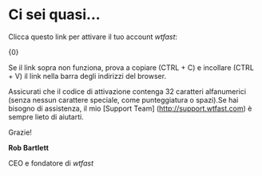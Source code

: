 ﻿# Ci sei quasi...

Clicca questo link per attivare il tuo account *wtfast*:

{0}

Se il link sopra non funziona, prova a copiare (CTRL + C) e incollare (CTRL + V) il link nella barra degli indirizzi del browser. 

Assicurati che il codice di attivazione contenga 32 caratteri alfanumerici (senza nessun carattere speciale, come punteggiatura o spazi).Se hai bisogno di assistenza, il mio [Support Team] (http://support.wtfast.com) è sempre lieto di aiutarti.

Grazie!

**Rob Bartlett**

CEO e fondatore di *wtfast*